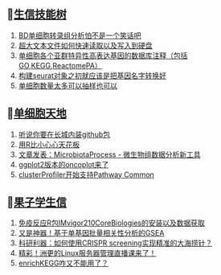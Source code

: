 ## 📝[生信技能树](https://github.com/ixxmu/mp_duty/issues?q=label%3A%E7%94%9F%E4%BF%A1%E6%8A%80%E8%83%BD%E6%A0%91+is%3Aclosed)
<!-- 1issueTable -->

1. [BD单细胞转录组分析怕不是一个笑话吧](https://github.com/ixxmu/mp_duty/issues/3928) 
2. [超大文本文件如何快速读取以及写入到硬盘](https://github.com/ixxmu/mp_duty/issues/3915) 
3. [单细胞各个亚群特异性高表达基因的数据库注释（包括GO,KEGG,ReactomePA）](https://github.com/ixxmu/mp_duty/issues/3914) 
4. [构建seurat对象之初就应该是把基因名字转换好](https://github.com/ixxmu/mp_duty/issues/3913) 
5. [单细胞数量太多可以抽样也可以](https://github.com/ixxmu/mp_duty/issues/3912) 
<!-- 1issueTable -->
## 📝[单细胞天地](https://github.com/ixxmu/mp_duty/issues?q=label%3A%E5%8D%95%E7%BB%86%E8%83%9E%E5%A4%A9%E5%9C%B0+is%3Aclosed)
<!-- 2issueTable -->

1. [听说你要在长城内装github包](https://github.com/ixxmu/mp_duty/issues/3926) 
2. [用R比小心心天花板](https://github.com/ixxmu/mp_duty/issues/3760) 
3. [文章发表：MicrobiotaProcess - 微生物组数据分析新工具](https://github.com/ixxmu/mp_duty/issues/3751) 
4. [ggplot2版本的oncoplot来了](https://github.com/ixxmu/mp_duty/issues/3701) 
5. [clusterProfiler开始支持Pathway Common](https://github.com/ixxmu/mp_duty/issues/3691) 
<!-- 2issueTable -->

## 📝[果子学生信](https://github.com/ixxmu/mp_duty/issues?q=label%3A%E6%9E%9C%E5%AD%90%E5%AD%A6%E7%94%9F%E4%BF%A1+is%3Aclosed)
<!-- 3issueTable -->

1. [免疫反应R包IMvigor210CoreBiologies的安装以及数据获取](https://github.com/ixxmu/mp_duty/issues/3795) 
2. [又是神器！基于单基因批量相关性分析的GSEA](https://github.com/ixxmu/mp_duty/issues/3772) 
3. [科研利器：如何使用CRISPR screening实现精准的大海捞针？](https://github.com/ixxmu/mp_duty/issues/3684) 
4. [精彩！洲更的Linux服务器管理直播课来了！](https://github.com/ixxmu/mp_duty/issues/3659) 
5. [enrichKEGG咋又不能用了？](https://github.com/ixxmu/mp_duty/issues/3499) 
<!-- 3issueTable -->
